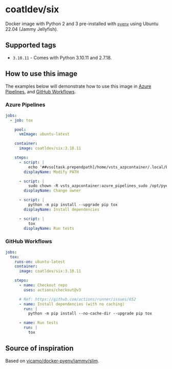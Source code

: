 # coatldev/six

Docker image with Python 2 and 3 pre-installed with [`pyenv`] using Ubuntu 22.04 (Jammy Jellyfish).

## Supported tags

- `3.10.11` - Comes with Python 3.10.11 and 2.7.18.

## How to use this image

The examples below will demonstrate how to use this image in [Azure Pipelines], and [GitHub Workflows].

### Azure Pipelines

```yml
jobs:
  - job: tox

    pool:
      vmImage: ubuntu-latest

    container:
      image: coatldev/six:3.10.11

    steps:
      - script: |
          echo '##vso[task.prependpath]/home/vsts_azpcontainer/.local/bin'
        displayName: Modify PATH

      - script: |
          sudo chown -R vsts_azpcontainer:azure_pipelines_sudo /opt/pyenv
        displayName: Change owner

      - script: |
          python -m pip install --upgrade pip tox
        displayName: Install dependencies

      - script: |
          tox
        displayName: Run tests
```

### GitHub Workflows

```yml
jobs:
  tox:
    runs-on: ubuntu-latest
    container:
      image: coatldev/six:3.10.11

    steps:
      - name: Checkout repo
        uses: actions/checkout@v3

      # Ref: https://github.com/actions/runner/issues/652
      - name: Install dependencies (with no caching)
        run: |
          python -m pip install --no-cache-dir --upgrade pip tox

      - name: Run tests
        run: |
          tox
```

## Source of inspiration

Based on [vicamo/docker-pyenv/jammy/slim].

[`pyenv`]: https://github.com/pyenv/pyenv
[Azure Pipelines]: https://learn.microsoft.com/en-us/azure/devops/pipelines/yaml-schema/jobs-job-container?view=azure-pipelines
[GitHub Workflows]: https://docs.github.com/en/actions/using-jobs/running-jobs-in-a-container
[vicamo/docker-pyenv/jammy/slim]: https://github.com/vicamo/docker-pyenv/blob/259cc288f846c07dee6d8ed7790cf86be4aaa3d1/jammy/slim/Dockerfile
